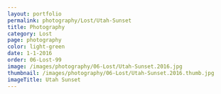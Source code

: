 ```yaml
---
layout: portfolio
permalink: photography/Lost/Utah-Sunset
title: Photography
category: Lost
page: photography
color: light-green
date: 1-1-2016
order: 06-Lost-99
image: /images/photography/06-Lost/Utah-Sunset.2016.jpg
thumbnail: /images/photography/06-Lost/Utah-Sunset.2016.thumb.jpg
imageTitle: Utah Sunset
---
```

